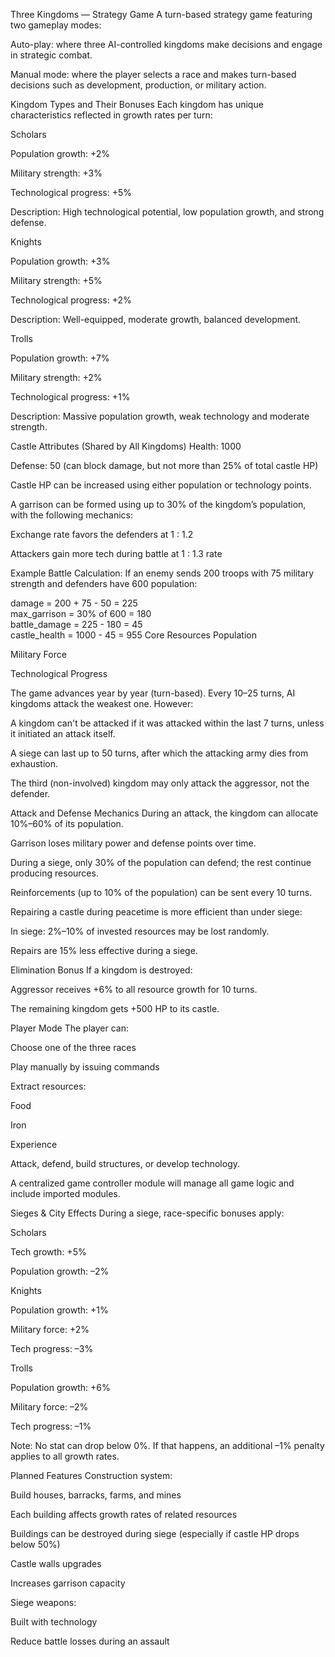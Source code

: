 Three Kingdoms — Strategy Game
A turn-based strategy game featuring two gameplay modes:

Auto-play: where three AI-controlled kingdoms make decisions and engage in strategic combat.

Manual mode: where the player selects a race and makes turn-based decisions such as development, production, or military action.

Kingdom Types and Their Bonuses
Each kingdom has unique characteristics reflected in growth rates per turn:

Scholars

Population growth: +2%

Military strength: +3%

Technological progress: +5%

Description: High technological potential, low population growth, and strong defense.

Knights

Population growth: +3%

Military strength: +5%

Technological progress: +2%

Description: Well-equipped, moderate growth, balanced development.

Trolls

Population growth: +7%

Military strength: +2%

Technological progress: +1%

Description: Massive population growth, weak technology and moderate strength.

Castle Attributes (Shared by All Kingdoms)
Health: 1000

Defense: 50 (can block damage, but not more than 25% of total castle HP)

Castle HP can be increased using either population or technology points.

A garrison can be formed using up to 30% of the kingdom’s population, with the following mechanics:

Exchange rate favors the defenders at 1 : 1.2

Attackers gain more tech during battle at 1 : 1.3 rate

Example Battle Calculation:
If an enemy sends 200 troops with 75 military strength and defenders have 600 population:


damage = 200 + 75 - 50 = 225  
max_garrison = 30% of 600 = 180  
battle_damage = 225 - 180 = 45  
castle_health = 1000 - 45 = 955
Core Resources
Population

Military Force

Technological Progress

The game advances year by year (turn-based). Every 10–25 turns, AI kingdoms attack the weakest one.
However:

A kingdom can't be attacked if it was attacked within the last 7 turns, unless it initiated an attack itself.

A siege can last up to 50 turns, after which the attacking army dies from exhaustion.

The third (non-involved) kingdom may only attack the aggressor, not the defender.

Attack and Defense Mechanics
During an attack, the kingdom can allocate 10%–60% of its population.

Garrison loses military power and defense points over time.

During a siege, only 30% of the population can defend; the rest continue producing resources.

Reinforcements (up to 10% of the population) can be sent every 10 turns.

Repairing a castle during peacetime is more efficient than under siege:

In siege: 2%–10% of invested resources may be lost randomly.

Repairs are 15% less effective during a siege.

Elimination Bonus
If a kingdom is destroyed:

Aggressor receives +6% to all resource growth for 10 turns.

The remaining kingdom gets +500 HP to its castle.

Player Mode
The player can:

Choose one of the three races

Play manually by issuing commands

Extract resources:

Food

Iron

Experience

Attack, defend, build structures, or develop technology.

A centralized game controller module will manage all game logic and include imported modules.

Sieges & City Effects
During a siege, race-specific bonuses apply:

Scholars

Tech growth: +5%

Population growth: –2%

Knights

Population growth: +1%

Military force: +2%

Tech progress: –3%

Trolls

Population growth: +6%

Military force: –2%

Tech progress: –1%

Note: No stat can drop below 0%. If that happens, an additional –1% penalty applies to all growth rates.

Planned Features
Construction system:

Build houses, barracks, farms, and mines

Each building affects growth rates of related resources

Buildings can be destroyed during siege (especially if castle HP drops below 50%)

Castle walls upgrades

Increases garrison capacity

Siege weapons:

Built with technology

Reduce battle losses during an assault

